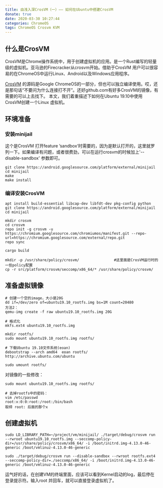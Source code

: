 ```yaml
---
title: 由浅入深CrosVM（一）—— 如何在Ubuntu中搭建CrosVM
donate: true
date: 2020-03-30 10:27:44
categories: ChromeOS
tags: ChromeOS Crosvm KVM
---
```


## 什么是CrosVM
CrosVM是Chrome操作系统中，用于创建虚拟机的应用。是一个Rust编写的轻量级的虚拟机。亚马逊的Firecracker从crosvm开始。借助于CrosVM 用户可以很容易的在ChromeOS中运行Linux、Android以及Windows应用程序。

[CrosVM](https://chromium.googlesource.com/chromiumos/platform/crosvm) 的源码是Google ChromeOS的一部分，但也可以独立编译使用。哎，还是那句话“不要问为什么连接打不开”。还好github.com有好多CrosVM的镜像，有需要的可以上去找下。
本文，我们着重描述下如何在Ubuntu 19.10中使用CrosVM创建一个Linux 虚拟机。

## 环境准备
### 安装minijail
这个是CrosVM 打开feature ’sandbox‘时需要的，因为是默认打开的，这里就罗列一下。如果编译有问题，或者很费劲，可以在运行crosvm的时候加上'--disable-sandbox' 参数即可。
```
git clone https://android.googlesource.com/platform/external/minijail
cd minijail
make
make install
```

### 编译安装CrosVM
```
apt install build-essential libcap-dev libfdt-dev pkg-config python
git clone https://android.googlesource.com/platform/external/minijail
cd minijail

mkdir crosvm
cd crosvm
repo init -g crosvm -u https://chromium.googlesource.com/chromiumos/manifest.git --repo-url=https://chromium.googlesource.com/external/repo.git
repo sync

cargo build

mkdir -p /usr/share/policy/crosvm/                #这里面是CrosVM运行时的一些policy配置
cp -r src/platform/crosvm/seccomp/x86_64/* /usr/share/policy/crosvm/
```

## 准备虚拟镜像
```
# 创建一个空的image，大小是20G
dd if=/dev/zero of=ubuntu19.10_rootfs.img bs=1M count=20480
方法2：
qemu-img create -f raw ubuntu19.10_rootfs.img 20G

# 格式化
mkfs.ext4 ubuntu19.10_rootfs.img

mkdir rootfs/
sudo mount ubuntu19.10_rootfs.img rootfs/

# 下载Ubuntu 19.10文件系统(eoan)
debootstrap --arch amd64  eoan rootfs/ http://archive.ubuntu.com/ubuntu

sudo umount rootfs/
```
对镜像的一些修改：
```
sudo mount ubuntu19.10_rootfs.img rootfs/

# 去掉rootfs中的密码：
vim /etc/passwd
root:x:0:0:root:/root:/bin/bash
取缔 root: 后面的那个x

```

## 创建虚拟机
```
sudo LD_LIBRARY_PATH=~/project/vm/minijail/ ./target/debug/crosvm run --rwroot ubuntu19.10_rootfs.img --seccomp-policy-dir=/usr/share/policy/crosvm/x86_64/ -i /boot/initrd.img-4.13.0-46-generic /boot/vmlinuz-4.13.0-46-generic

sudo ./target/debug/crosvm run --disable-sandbox --rwroot rootfs.ext4 --seccomp-policy-dir=./seccomp/x86_64/ -i /boot/initrd.img-4.13.0-46-generic /boot/vmlinuz-4.13.0-46-generic
```

运气好的话，在创建VM的终端里面，应该可以看到Kernel启动的log，最后停在登录提示符。输入root 并回车，就可以直接登录虚拟机了。
